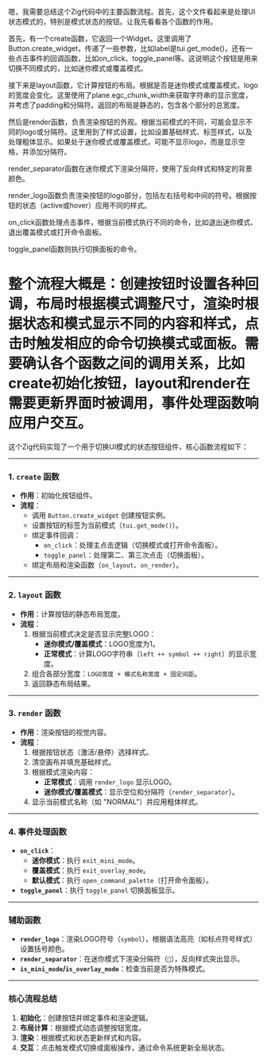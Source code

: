 嗯，我需要总结这个Zig代码中的主要函数流程。首先，这个文件看起来是处理UI状态模式的，特别是模式状态的按钮。让我先看看各个函数的作用。

首先，有一个create函数，它返回一个Widget。这里调用了Button.create_widget，传递了一些参数，比如label是tui.get_mode()，还有一些点击事件的回调函数，比如on_click、toggle_panel等。这说明这个按钮是用来切换不同模式的，比如迷你模式或覆盖模式。

接下来是layout函数，它计算按钮的布局。根据是否是迷你模式或覆盖模式，logo的宽度会变化。这里使用了plane.egc_chunk_width来获取字符串的显示宽度，并考虑了padding和分隔符。返回的布局是静态的，包含各个部分的总宽度。

然后是render函数，负责渲染按钮的外观。根据当前模式的不同，可能会显示不同的logo或分隔符。这里用到了样式设置，比如设置基础样式、标签样式，以及处理粗体显示。如果处于迷你模式或覆盖模式，可能不显示logo，而是显示空格，并添加分隔符。

render_separator函数在迷你模式下渲染分隔符，使用了反向样式和特定的背景颜色。

render_logo函数负责渲染按钮的logo部分，包括左右括号和中间的符号。根据按钮的状态（active或hover）应用不同的样式。

on_click函数处理点击事件，根据当前模式执行不同的命令，比如退出迷你模式、退出覆盖模式或打开命令面板。

toggle_panel函数则执行切换面板的命令。

整个流程大概是：创建按钮时设置各种回调，布局时根据模式调整尺寸，渲染时根据状态和模式显示不同的内容和样式，点击时触发相应的命令切换模式或面板。需要确认各个函数之间的调用关系，比如create初始化按钮，layout和render在需要更新界面时被调用，事件处理函数响应用户交互。
================================================
这个Zig代码实现了一个用于切换UI模式的状态按钮组件，核心函数流程如下：

---

### **1. `create` 函数**
- **作用**：初始化按钮组件。
- **流程**：
  - 调用 `Button.create_widget` 创建按钮实例。
  - 设置按钮的标签为当前模式（`tui.get_mode()`）。
  - 绑定事件回调：
    - `on_click`：处理主点击逻辑（切换模式或打开命令面板）。
    - `toggle_panel`：处理第二、第三次点击（切换面板）。
  - 绑定布局和渲染函数（`on_layout`、`on_render`）。

---

### **2. `layout` 函数**
- **作用**：计算按钮的静态布局宽度。
- **流程**：
  1. 根据当前模式决定是否显示完整LOGO：
     - **迷你模式/覆盖模式**：LOGO宽度为1。
     - **正常模式**：计算LOGO字符串（`left ++ symbol ++ right`）的显示宽度。
  2. 组合各部分宽度：`LOGO宽度 + 模式名称宽度 + 固定间距`。
  3. 返回静态布局结果。

---

### **3. `render` 函数**
- **作用**：渲染按钮的视觉内容。
- **流程**：
  1. 根据按钮状态（激活/悬停）选择样式。
  2. 清空画布并填充基础样式。
  3. 根据模式渲染内容：
     - **正常模式**：调用 `render_logo` 显示LOGO。
     - **迷你模式/覆盖模式**：显示空位和分隔符（`render_separator`）。
  4. 显示当前模式名称（如 "NORMAL"）并应用粗体样式。

---

### **4. 事件处理函数**
- **`on_click`**：
  - **迷你模式**：执行 `exit_mini_mode`。
  - **覆盖模式**：执行 `exit_overlay_mode`。
  - **默认模式**：执行 `open_command_palette`（打开命令面板）。
- **`toggle_panel`**：执行 `toggle_panel` 切换面板显示。

---

### **辅助函数**
- **`render_logo`**：渲染LOGO符号（`symbol`），根据语法高亮（如标点符号样式）设置括号颜色。
- **`render_separator`**：在迷你模式下渲染分隔符（``），反向样式突出显示。
- **`is_mini_mode`/`is_overlay_mode`**：检查当前是否为特殊模式。

---

### **核心流程总结**
1. **初始化**：创建按钮并绑定事件和渲染逻辑。
2. **布局计算**：根据模式动态调整按钮宽度。
3. **渲染**：根据模式和状态更新样式和内容。
4. **交互**：点击触发模式切换或面板操作，通过命令系统更新全局状态。